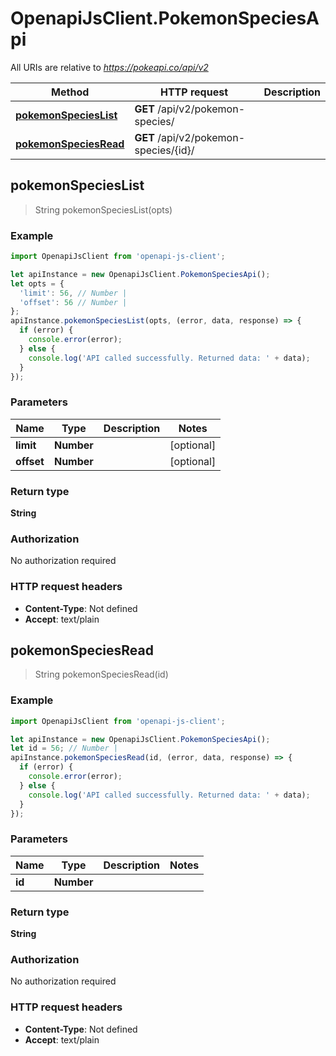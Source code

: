 # OpenapiJsClient.PokemonSpeciesApi

All URIs are relative to *https://pokeapi.co/api/v2*

Method | HTTP request | Description
------------- | ------------- | -------------
[**pokemonSpeciesList**](PokemonSpeciesApi.md#pokemonSpeciesList) | **GET** /api/v2/pokemon-species/ | 
[**pokemonSpeciesRead**](PokemonSpeciesApi.md#pokemonSpeciesRead) | **GET** /api/v2/pokemon-species/{id}/ | 



## pokemonSpeciesList

> String pokemonSpeciesList(opts)



### Example

```javascript
import OpenapiJsClient from 'openapi-js-client';

let apiInstance = new OpenapiJsClient.PokemonSpeciesApi();
let opts = {
  'limit': 56, // Number | 
  'offset': 56 // Number | 
};
apiInstance.pokemonSpeciesList(opts, (error, data, response) => {
  if (error) {
    console.error(error);
  } else {
    console.log('API called successfully. Returned data: ' + data);
  }
});
```

### Parameters


Name | Type | Description  | Notes
------------- | ------------- | ------------- | -------------
 **limit** | **Number**|  | [optional] 
 **offset** | **Number**|  | [optional] 

### Return type

**String**

### Authorization

No authorization required

### HTTP request headers

- **Content-Type**: Not defined
- **Accept**: text/plain


## pokemonSpeciesRead

> String pokemonSpeciesRead(id)



### Example

```javascript
import OpenapiJsClient from 'openapi-js-client';

let apiInstance = new OpenapiJsClient.PokemonSpeciesApi();
let id = 56; // Number | 
apiInstance.pokemonSpeciesRead(id, (error, data, response) => {
  if (error) {
    console.error(error);
  } else {
    console.log('API called successfully. Returned data: ' + data);
  }
});
```

### Parameters


Name | Type | Description  | Notes
------------- | ------------- | ------------- | -------------
 **id** | **Number**|  | 

### Return type

**String**

### Authorization

No authorization required

### HTTP request headers

- **Content-Type**: Not defined
- **Accept**: text/plain

